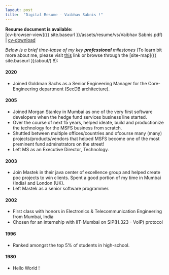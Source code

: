 ```yaml
---
layout: post
title:  "Digital Resume - Vaibhav Sabnis !"
---
```

**Resume document is available:**  
[cv-browser-view]({{ site.baseurl }}/assets/resume/vs/Vaibhav Sabnis.pdf) | [cv-download](https://github.com/vaibhavsabnis/vaibhavsabnis.github.io/raw/master/resume/vs/Vaibhav%20Sabnis.pdf)


_Below is a brief time-lapse of my key **professional** milestones_ (To learn bit more about me, please visit [this]({{site.baseurl}}/digital-intro) link or browse through the [site-map]({{ site.baseurl }}/about/) !!): 

#### 2020 
* Joined Goldman Sachs as a Senior Engineering Manager for the Core-Engineering department (SecDB architecture). 

#### 2005 
* Joined Morgan Stanley in Mumbai as one of the very first software developers when the hedge fund services business line started.  
* Over the course of next 15 years, helped ideate, build and productionize the technology for the MSFS business from scratch.  
* Shuttled between multiple offices/countries and ofcourse many (many) projects/products/vendors that helped MSFS become one of the most preminent fund adminstrators on the street! 
* Left MS as an Executive Director, Technology.

#### 2003
* Join Mastek in their java center of excellence group and helped create poc projects to win clients. Spent a good portion of my time in Mumbai (India) and London (UK). 
* Left Mastek as a senior software programmer. 

#### 2002
* First class with honors in Electronics & Telecommunication Engineering from Mumbai, India
* Chosen for an internship with IIT-Mumbai on SIP(H.323 - VoIP) protocol

#### 1996
* Ranked amongst the top 5% of students in high-school.  

#### 1980 
* Hello World ! 
